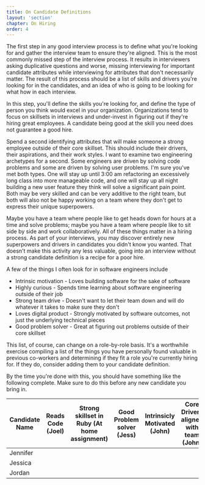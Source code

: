 ```yaml
---
title: On Candidate Definitions
layout: 'section'
chapter: On Hiring
order: 4
---
```


The first step in any good interview process is to define what you're looking for and gather the interview team to ensure they're aligned. This is the most commonly missed step of the interview process. It results in interviewers asking duplicative questions and worse, missing interviewing for important candidate attributes while interviewing for attributes that don't necessarily matter. The result of this process should be a list of skills and drivers you're looking for in the candidates, and an idea of who is going to be looking for what how in each interview.

In this step, you'll define the skills you're looking for, and define the type of person you think would excel in your organization. Organizations tend to focus on skillsets in interviews and under-invest in figuring out if they're hiring great employees. A candidate being good at the skill you need does not guarantee a good hire.

Spend a second identifying attributes that will make someone a strong employee outside of their core skillset. This should include their drivers, their aspirations, and their work styles. I want to examine two engineering archetypes for a second. Some engineers are driven by solving code problems and some are driven by solving user problems. I'm sure you've met both types. One will stay up until 3:00 am refactoring an excessively long class into more manageable code, and one will stay up all night building a new user feature they think will solve a significant pain point. Both may be very skilled and can be very additive to the right team, but both will also not be happy working on a team where they don't get to express their unique superpowers.

Maybe you have a team where people like to get heads down for hours at a time and solve problems; maybe you have a team where people like to sit side by side and work collaboratively. All of these things matter in a hiring process. As part of your interviews, you may discover entirely new superpowers and drivers in candidates you didn't know you wanted. That doesn't make this activity any less valuable, going into an interview without a strong candidate definition is a recipe for a poor hire.

A few of the things I often look for in software engineers include

- Intrinsic motivation - Loves building software for the sake of software
- Highly curious - Spends time learning about software engineering outside of their job
- Strong team drive - Doesn't want to let their team down and will do whatever it takes to make sure they don't
- Loves digital product - Strongly motivated by software outcomes, not just the underlying technical pieces
- Good problem solver - Great at figuring out problems outside of their core skillset

This list, of course, can change on a role-by-role basis. It's a worthwhile exercise compiling a list of the things you have personally found valuable in previous co-workers and determining if they fit a role you're currently hiring for. If they do, consider adding them to your candidate definition.

By the time you're done with this, you should have something like the following complete. Make sure to do this before any new candidate you bring in.

| Candidate Name | Reads Code (Joel) | Strong skillset in Ruby (At home assignment) | Good Problem solver (Jess) | Intrinsicly Motivated (John) | Core Drivers aligned with team (John) | Career goals make sense (Joel) |
| -------------- | ----------------- | -------------------------------------------- | -------------------------- | ---------------------------- | ------------------------------------- | ------------------------------ |
| Jennifer       |                   |                                              |                            |                              |
| Jessica        |                   |                                              |                            |                              |
| Jordan         |                   |                                              |                            |                              |
